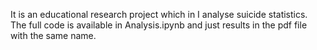 It is an educational research project which in I analyse suicide statistics. The full code is available in Analysis.ipynb and just results in the pdf file with the same name.
